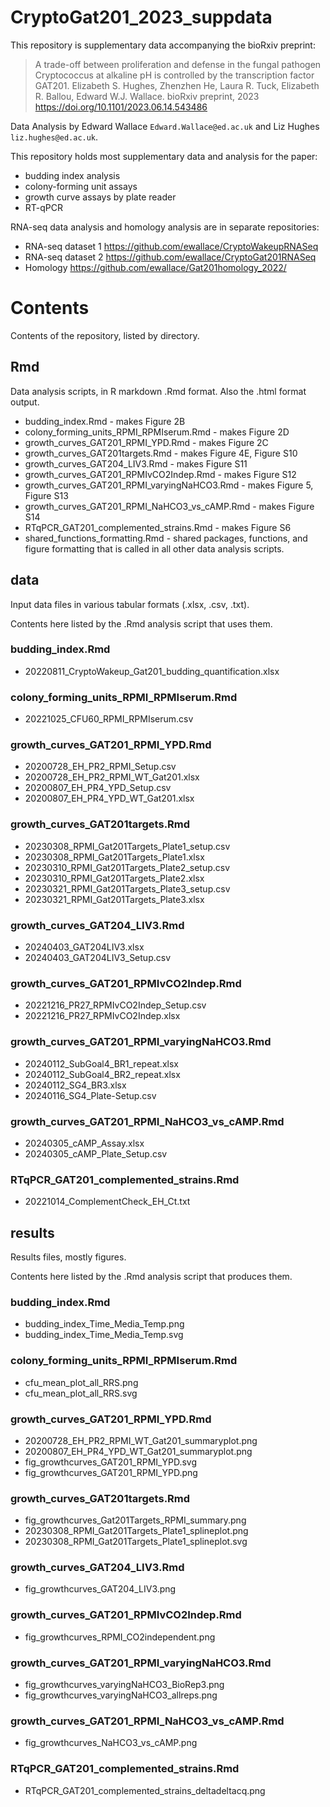 # CryptoGat201_2023_suppdata

This repository is supplementary data accompanying the bioRxiv preprint:

> A trade-off between proliferation and defense in the fungal pathogen Cryptococcus at alkaline pH is controlled by the transcription factor GAT201.
> Elizabeth S. Hughes, Zhenzhen He, Laura R. Tuck, Elizabeth R. Ballou, Edward W.J. Wallace.
> bioRxiv preprint, 2023
> https://doi.org/10.1101/2023.06.14.543486

Data Analysis by Edward Wallace `Edward.Wallace@ed.ac.uk` and Liz Hughes `liz.hughes@ed.ac.uk`.

This repository holds most supplementary data and analysis for the paper:
 - budding index analysis
 - colony-forming unit assays
 - growth curve assays by plate reader
 - RT-qPCR

RNA-seq data analysis and homology analysis are in separate repositories:

- RNA-seq dataset 1 https://github.com/ewallace/CryptoWakeupRNASeq
- RNA-seq dataset 2 https://github.com/ewallace/CryptoGat201RNASeq
- Homology https://github.com/ewallace/Gat201homology_2022/


# Contents

Contents of the repository, listed by directory.

## Rmd

Data analysis scripts, in R markdown .Rmd format.
Also the .html format output.

- budding_index.Rmd - makes Figure 2B
- colony_forming_units_RPMI_RPMIserum.Rmd - makes Figure 2D
- growth_curves_GAT201_RPMI_YPD.Rmd - makes Figure 2C
- growth_curves_GAT201targets.Rmd - makes Figure 4E, Figure S10
- growth_curves_GAT204_LIV3.Rmd - makes  Figure S11
- growth_curves_GAT201_RPMIvCO2Indep.Rmd - makes Figure S12
- growth_curves_GAT201_RPMI_varyingNaHCO3.Rmd - makes Figure 5, Figure S13
- growth_curves_GAT201_RPMI_NaHCO3_vs_cAMP.Rmd - makes Figure S14
- RTqPCR_GAT201_complemented_strains.Rmd - makes Figure S6
- shared_functions_formatting.Rmd - shared packages, functions, and figure formatting that is called in all other data analysis scripts.

## data

Input data files in various tabular formats (.xlsx, .csv, .txt).

Contents here listed by the .Rmd analysis script that uses them.

### budding_index.Rmd

- 20220811_CryptoWakeup_Gat201_budding_quantification.xlsx

### colony_forming_units_RPMI_RPMIserum.Rmd

- 20221025_CFU60_RPMI_RPMIserum.csv

### growth_curves_GAT201_RPMI_YPD.Rmd

- 20200728_EH_PR2_RPMI_Setup.csv
- 20200728_EH_PR2_RPMI_WT_Gat201.xlsx
- 20200807_EH_PR4_YPD_Setup.csv
- 20200807_EH_PR4_YPD_WT_Gat201.xlsx


### growth_curves_GAT201targets.Rmd

- 20230308_RPMI_Gat201Targets_Plate1_setup.csv
- 20230308_RPMI_Gat201Targets_Plate1.xlsx
- 20230310_RPMI_Gat201Targets_Plate2_setup.csv
- 20230310_RPMI_Gat201Targets_Plate2.xlsx
- 20230321_RPMI_Gat201Targets_Plate3_setup.csv
- 20230321_RPMI_Gat201Targets_Plate3.xlsx


### growth_curves_GAT204_LIV3.Rmd

- 20240403_GAT204LIV3.xlsx
- 20240403_GAT204LIV3_Setup.csv


### growth_curves_GAT201_RPMIvCO2Indep.Rmd

- 20221216_PR27_RPMIvCO2Indep_Setup.csv
- 20221216_PR27_RPMIvCO2Indep.xlsx


### growth_curves_GAT201_RPMI_varyingNaHCO3.Rmd

- 20240112_SubGoal4_BR1_repeat.xlsx
- 20240112_SubGoal4_BR2_repeat.xlsx
- 20240112_SG4_BR3.xlsx
- 20240116_SG4_Plate-Setup.csv


### growth_curves_GAT201_RPMI_NaHCO3_vs_cAMP.Rmd

- 20240305_cAMP_Assay.xlsx
- 20240305_cAMP_Plate_Setup.csv


### RTqPCR_GAT201_complemented_strains.Rmd

- 20221014_ComplementCheck_EH_Ct.txt


## results

Results files, mostly figures.

Contents here listed by the .Rmd analysis script that produces them.

### budding_index.Rmd

- budding_index_Time_Media_Temp.png
- budding_index_Time_Media_Temp.svg

### colony_forming_units_RPMI_RPMIserum.Rmd

- cfu_mean_plot_all_RRS.png
- cfu_mean_plot_all_RRS.svg

### growth_curves_GAT201_RPMI_YPD.Rmd

- 20200728_EH_PR2_RPMI_WT_Gat201_summaryplot.png
- 20200807_EH_PR4_YPD_WT_Gat201_summaryplot.png
- fig_growthcurves_GAT201_RPMI_YPD.svg
- fig_growthcurves_GAT201_RPMI_YPD.png


### growth_curves_GAT201targets.Rmd

- fig_growthcurves_Gat201Targets_RPMI_summary.png
- 20230308_RPMI_Gat201Targets_Plate1_splineplot.png
- 20230308_RPMI_Gat201Targets_Plate1_splineplot.svg

### growth_curves_GAT204_LIV3.Rmd

- fig_growthcurves_GAT204_LIV3.png


### growth_curves_GAT201_RPMIvCO2Indep.Rmd

- fig_growthcurves_RPMI_CO2independent.png


### growth_curves_GAT201_RPMI_varyingNaHCO3.Rmd

- fig_growthcurves_varyingNaHCO3_BioRep3.png
- fig_growthcurves_varyingNaHCO3_allreps.png


### growth_curves_GAT201_RPMI_NaHCO3_vs_cAMP.Rmd

- fig_growthcurves_NaHCO3_vs_cAMP.png


### RTqPCR_GAT201_complemented_strains.Rmd

- RTqPCR_GAT201_complemented_strains_deltadeltacq.png

